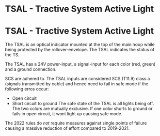 # TSAL - Tractive System Active Light

# TSAL - Tractive System Active Light

The TSAL is an optical indicator mounted at the top of the main hoop while being protected by the rollover-envelope. The TSAL indicates the status of the TS.

The TSAL has a 24V power-input, a signal-input for each color (red, green) and a ground connection.

SCS are adhered to. The TSAL inputs are considered SCS (T11.9) class a (signals transmitted by cable) and hence need to fail in safe mode if the following erros occur:
- Open circuit
- Short circuit to ground
The safe state of the TSAL is all lights being off. The two colors are mutually exclusive. If one color shorts to ground or fails in open circuit, it wont light up causing safe mode.

The 2022 rules do *not* require measures against single points of failure causing a massive reduction of effort compared to 2019-2021.